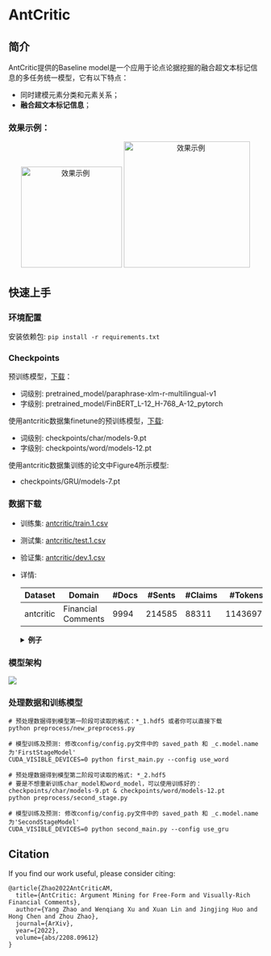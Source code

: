 # AntCritic
## 简介
AntCritic提供的Baseline model是一个应用于论点论据挖掘的融合超文本标记信息的多任务统一模型，它有以下特点：
 
* 同时建模元素分类和元素关系；
* **融合超文本标记信息**；

### 效果示例：

<p align="center">
<img width = "200" alt="效果示例" src="https://user-images.githubusercontent.com/113573331/206978762-8d77c5df-4b33-460a-8a96-af016e6d3eba.png"></img>
<img width = "250" alt="效果示例" src = "https://user-images.githubusercontent.com/113573331/206979157-f0506103-6d19-45eb-a573-24415f7ac6ad.png"></img>
</p>

## 快速上手
### 环境配置

安装依赖包: `pip install -r requirements.txt` 

### Checkpoints

预训练模型，[下载](https://drive.google.com/file/d/1d8fb3OrYEtSGK6e0objRRSmrTAI_V9a_/view?usp=sharing)：
* 词级别: pretrained_model/paraphrase-xlm-r-multilingual-v1
* 字级别: pretrained_model/FinBERT_L-12_H-768_A-12_pytorch

使用antcritic数据集finetune的预训练模型，[下载](https://drive.google.com/file/d/1qXFfb3SWSDFN-qvPWG2k16RJoMJZ4P0U/view?usp=sharing):
* 词级别: checkpoints/char/models-9.pt
* 字级别: checkpoints/word/models-12.pt

使用antcritic数据集训练的论文中Figure4所示模型:
* checkpoints/GRU/models-7.pt


### 数据下载

* 训练集: [antcritic/train.1.csv](https://tianchi.aliyun.com/dataset/142920)
* 测试集: [antcritic/test.1.csv](https://tianchi.aliyun.com/dataset/142920)
* 验证集: [antcritic/dev.1.csv](https://tianchi.aliyun.com/dataset/142920)
* 详情:

  | Dataset                 | Domain | #Docs       | #Sents | #Claims | #Tokens   | Unit | Relation?| Modal | Lang|
  |--------------------|--------|---------|----------|-----------|-----------|---------|---------|---------|---------|
  | antcritic                | Financial Comments | 9994  | 214585 | 88311   | 11436977 | Segment    | Yes | Text&HTML| Chinese|


  <details>
  <summary><b>例子</b></summary>
  
  | 数据集字段 | 字段描述                                                                                                                                                                                                                                                                                                                                                                                                        | 字段类型                | 例子                                                                                                                                                                                                                                                                                                                                                                                                                                                                                                                                                                                                                                                                                                                                                                                                                                                                                                                                                                                                                                                                                                                                                                                                                                                                                                                                                                                                                                                                                                                                                                                                                                                                                                                                                                                                                                                                                                                                                                                                                                                                                                                                                                                                                                                                                                                                                                                                                                                                                                                                                                                                                                                                                                                                                                                                                                                                                                                                                                                                                                                                                                                                                                                                                                                                                                                                                                                                                                                                                                                                                                                                                                                                                                                                                                                                                                                                                                                                                                                                                                                                                                                         |
  |-------|-------------------------------------------------------------------------------------------------------------------------------------------------------------------------------------------------------------------------------------------------------------------------------------------------------------------------------------------------------------------------------------------------------------|---------------------|-------------------------------------------------------------------------------------------------------------------------------------------------------------------------------------------------------------------------------------------------------------------------------------------------------------------------------------------------------------------------------------------------------------------------------------------------------------------------------------------------------------------------------------------------------------------------------------------------------------------------------------------------------------------------------------------------------------------------------------------------------------------------------------------------------------------------------------------------------------------------------------------------------------------------------------------------------------------------------------------------------------------------------------------------------------------------------------------------------------------------------------------------------------------------------------------------------------------------------------------------------------------------------------------------------------------------------------------------------------------------------------------------------------------------------------------------------------------------------------------------------------------------------------------------------------------------------------------------------------------------------------------------------------------------------------------------------------------------------------------------------------------------------------------------------------------------------------------------------------------------------------------------------------------------------------------------------------------------------------------------------------------------------------------------------------------------------------------------------------------------------------------------------------------------------------------------------------------------------------------------------------------------------------------------------------------------------------------------------------------------------------------------------------------------------------------------------------------------------------------------------------------------------------------------------------------------------------------------------------------------------------------------------------------------------------------------------------------------------------------------------------------------------------------------------------------------------------------------------------------------------------------------------------------------------------------------------------------------------------------------------------------------------------------------------------------------------------------------------------------------------------------------------------------------------------------------------------------------------------------------------------------------------------------------------------------------------------------------------------------------------------------------------------------------------------------------------------------------------------------------------------------------------------------------------------------------------------------------------------------------------------------------------------------------------------------------------------------------------------------------------------------------------------------------------------------------------------------------------------------------------------------------------------------------------------------------------------------------------------------------------------------------------------------------------------------------------------------------------------------------------------|
  | srcs  | 原始文章                                                                                                                                                                                                                                                                                                                                                                                                        | string              | （1）一波行情，往大了说，都是时代的礼物，比如12年重工业见顶后，内需服务消费，代表品种消费股投资，我常说4点，社交属性、成瘾性（复购率）、产品生命力、金融属性；综合而言，为何酒是最好的品种，没有之一呢，比如社交属性，举个小例子，酒庄上最容易明白的就是关系，你说客户让我来参加一个酒局，你来不来？你肯定得来啊，这是给客户来表诚意来了，我来了，又喝多了，出丑了。我把我的面子全给放下了，这某种情况来说，就是给客户的诚意的抵押物呀。比如从低度酒到高度酒啊，可能是一个我们从熟人社会向生人社会变迁的这么一个过程，要迅速的找到这个四十度、五十度甚至六十度的东西呢，把我们的情绪顶起来。\n往后，19年缩表减税搞好资本市场，就类似美股1980，结束了漂亮50，为啥说是19年而不是20年或21年呢，觉得是疫情再放水，导致了这个周期被延后，严格点说消费周期是19年结束了。往后就制造业起来，光伏、锂电为代表的能源革命，既然也是时代礼物，那么通常三波走势，第一波先来个2-3倍，比如价格从10块干到40，然后回撤50%，然后再来一波3倍以上行情，从20干到70，然后再回落个下，然后上涨到80-100，这么完整一轮行情就结束了，龙头品种10倍。现在锂电处于第二波主升浪的末端，很多标的完成了50%回撤后的3倍以上行情了，所以我给的建议是有格局的选手，认为基本面不断刷新大家认知的，可以坚定持股，哪怕是顶部也是阶段性的或是走势复合型的，不用在意一时波动，喜欢拥抱波动的觉得不妨可以减仓。\n赣锋锂业上修业绩预告，预计上半年净利润13亿元-16亿元，同比增长730.75%-922.46%，此前预计盈利8亿元-12亿元。\n这波跟容百一起，也算给大家账户增值助力不少。\n（2）说说车载摄像头光学设备，负面的觉得摄像头这东西一直觉得没啥利润，也没啥技术含量，你说占了个认证优势吧，一般车企都要认证几家的摄像头，也不是就它一家，再说了，你汽车摄像头再多也比不上手机吧。乐观的觉得，一个汽车摄像头相当于3个手机摄像头，相关企业给自己带来的增量是明显的，另外摄像头不至于新能源车，2500w台车，每车10个，得有2.5个摄像头，跟手机也差不多了。不过甭管乐观还是负面，一个道理总是错不了的，智能万联时代，信息汲取，他需要一个入口，视觉，靠摄像头光学是最重要的来源。长期拥抱光学资产，从上游的芯片到下游的模组企业。\n（3）风电这个风电，能源行业就看运营商对折旧的容忍度，要让运营商相信可以把成本降下来，快速实现平价，但风电成本曲线与光伏不同，与产品规模效应和大型化相关，我们之前缺乏大型海工平台，然后陆地跟近海优势风力资源可开发资源不多。\n无非就是成本上，就是随着超大风机12MW以上以及漂浮式技术的出现，海上风电度电成本快速下降。\n暂时列入观察窗口！看装机能否上去，成本能否下来！\n                                                                                                                                                                                                                                                                                                                                                                                                                                                                                                                                                                                                                                                                                                                                                                                                                                                                                                                                                                                                                                                                                                                                                                                                                                                                                                                                                                                                                                                                                                                                                                                                                                                                                                                                                                                                                                                                                                                                                                                                                                                                                                                                                                                                |
  | sents | 分隔句子(依据标点+html标签), 从0开始标号；                                                                                                                                                                                                                                                                                                                                                                                  | json string         | "{""0"": ""（1）"", ""1"": ""一波行情，往大了说，都是时代的礼物，比如12年重工业见顶后，内需服务消费，代表品种消费股投资，我常说4点，社交属性、成瘾性（复购率）、产品生命力、金融属性；"", ""2"": ""综合而言，为何酒是最好的品种，没有之一呢，比如社交属性，举个小例子，酒庄上最容易明白的就是关系，你说客户让我来参加一个酒局，你来不来？"", ""3"": ""你肯定得来啊，这是给客户来表诚意来了，我来了，又喝多了，出丑了。"", ""4"": ""我把我的面子全给放下了，这某种情况来说，就是给客户的诚意的抵押物呀。"", ""5"": ""比如从低度酒到高度酒啊，可能是一个我们从熟人社会向生人社会变迁的这么一个过程，要迅速的找到这个四十度、五十度甚至六十度的东西呢，把我们的情绪顶起来。"", ""6"": ""往后，19年缩表减税搞好资本市场，就类似美股1980，结束了漂亮50，为啥说是19年而不是20年或21年呢，觉得是疫情再放水，导致了这个周期被延后，严格点说消费周期是19年结束了。"", ""7"": ""往后就制造业起来，光伏、锂电为代表的能源革命，既然也是时代礼物，那么通常三波走势，第一波先来个2-3倍，比如价格从10块干到40，然后回撤50%，然后再来一波3倍以上行情，从20干到70，然后再回落个下，然后上涨到80-100，这么完整一轮行情就结束了，龙头品种10倍。"", ""8"": ""现在锂电处于第二波主升浪的末端，很多标的完成了50%回撤后的3倍以上行情了，所以我给的建议是有格局的选手，认为基本面不断刷新大家认知的，可以坚定持股，哪怕是顶部也是阶段性的或是走势复合型的，不用在意一时波动，喜欢拥抱波动的觉得不妨可以减仓。"", ""9"": ""赣锋锂业上修业绩预告，预计上半年净利润13亿元-16亿元，同比增长730.75%-922.46%，此前预计盈利8亿元-12亿元。"", ""10"": ""这波跟容百一起，也算给大家账户增值助力不少。"", ""11"": ""（2）"", ""12"": ""说说车载摄像头光学设备，负面的觉得摄像头这东西一直觉得没啥利润，也没啥技术含量，你说占了个认证优势吧，一般车企都要认证几家的摄像头，也不是就它一家，再说了，你汽车摄像头再多也比不上手机吧。"", ""13"": ""乐观的觉得，一个汽车摄像头相当于3个手机摄像头，相关企业给自己带来的增量是明显的，另外摄像头不至于新能源车，2500w台车，每车10个，得有2.5个摄像头，跟手机也差不多了。"", ""14"": ""不过甭管乐观还是负面，一个道理总是错不了的，智能万联时代，信息汲取，他需要一个入口，视觉，靠摄像头光学是最重要的来源。"", ""15"": ""长期拥抱光学资产，从上游的芯片到下游的模组企业。"", ""16"": ""（3）风电"", ""17"": ""这个风电，能源行业就看运营商对折旧的容忍度，要让运营商相信可以把成本降下来，快速实现平价，但风电成本曲线与光伏不同，与产品规模效应和大型化相关，我们之前缺乏大型海工平台，然后陆地跟近海优势风力资源可开发资源不多。"", ""18"": ""无非就是成本上，就是随着超大风机12MW以上以及漂浮式技术的出现，海上风电度电成本快速下降。"", ""19"": ""暂时列入观察窗口！"", ""20"": ""看装机能否上去，成本能否下来！""}"                                                                                                                                                                                                                                                                                                                                                                                                                                                                                                                                                                                                                                                                                                                                                                                                                                                                                                                                                                                                                                                                                                                                                                                                                                                                                                                                                                                                                                                                                                                                                                                                                                                                                                                                                                                                                                                                                                           |
  | tags  | a. "font-size"：字体大小，分为三类：本文最常出现的大小（0），比常见大小更大（1）， 更小（2）; <br> b. "color"：前景颜色，只要有前景颜色即为1，否则为0； <br> c. "background-color"：背景颜色，只要有背景颜色，即为1，否则为0；<br> d. "sns-small-title"：是否是小标题；<br> e. "sns-blob-tl"：是否是副标题；<br> f. "strong"：是否加粗；<br> g. "supertalk"：是否是话题标识符（#），是即为1，否则为0; <br> h. "blockquote"：是否是引用语；<br>  i. "po"：段落序号； <br> j. "pi"：段落内编号；<br> k. "h4"：是否是四级标题； | list of json string | "[{""font-size"": -1, ""color"": -1, ""background-color"": -1, ""strong"": 0, ""sns-small-title"": 0, ""sns-blob-tl"": 0, ""supertalk"": 0, ""blockquote"": 0, ""h4"": 0, ""po"": 1, ""pi"": 1}, {""font-size"": -1, ""color"": -1, ""background-color"": -1, ""strong"": 0, ""sns-small-title"": 0, ""sns-blob-tl"": 0, ""supertalk"": 0, ""blockquote"": 0, ""h4"": 0, ""po"": 2, ""pi"": 1}, {""font-size"": -1, ""color"": -1, ""background-color"": -1, ""strong"": 0, ""sns-small-title"": 0, ""sns-blob-tl"": 0, ""supertalk"": 0, ""blockquote"": 0, ""h4"": 0, ""po"": 2, ""pi"": 2}, {""font-size"": -1, ""color"": -1, ""background-color"": -1, ""strong"": 0, ""sns-small-title"": 0, ""sns-blob-tl"": 0, ""supertalk"": 0, ""blockquote"": 0, ""h4"": 0, ""po"": 2, ""pi"": 3}, {""font-size"": -1, ""color"": -1, ""background-color"": -1, ""strong"": 0, ""sns-small-title"": 0, ""sns-blob-tl"": 0, ""supertalk"": 0, ""blockquote"": 0, ""h4"": 0, ""po"": 2, ""pi"": 4}, {""font-size"": -1, ""color"": -1, ""background-color"": -1, ""strong"": 0, ""sns-small-title"": 0, ""sns-blob-tl"": 0, ""supertalk"": 0, ""blockquote"": 0, ""h4"": 0, ""po"": 2, ""pi"": 5}, {""font-size"": -1, ""color"": -1, ""background-color"": -1, ""strong"": 0, ""sns-small-title"": 0, ""sns-blob-tl"": 0, ""supertalk"": 0, ""blockquote"": 0, ""h4"": 0, ""po"": 3, ""pi"": 1}, {""font-size"": -1, ""color"": -1, ""background-color"": -1, ""strong"": 0, ""sns-small-title"": 0, ""sns-blob-tl"": 0, ""supertalk"": 0, ""blockquote"": 0, ""h4"": 0, ""po"": 3, ""pi"": 2}, {""font-size"": -1, ""color"": -1, ""background-color"": -1, ""strong"": 0, ""sns-small-title"": 0, ""sns-blob-tl"": 0, ""supertalk"": 0, ""blockquote"": 0, ""h4"": 0, ""po"": 3, ""pi"": 3}, {""font-size"": -1, ""color"": -1, ""background-color"": -1, ""strong"": 0, ""sns-small-title"": 0, ""sns-blob-tl"": 0, ""supertalk"": 0, ""blockquote"": 0, ""h4"": 0, ""po"": 4, ""pi"": 1}, {""font-size"": -1, ""color"": -1, ""background-color"": -1, ""strong"": 0, ""sns-small-title"": 0, ""sns-blob-tl"": 0, ""supertalk"": 0, ""blockquote"": 0, ""h4"": 0, ""po"": 5, ""pi"": 1}, {""font-size"": -1, ""color"": -1, ""background-color"": -1, ""strong"": 0, ""sns-small-title"": 0, ""sns-blob-tl"": 0, ""supertalk"": 0, ""blockquote"": 0, ""h4"": 0, ""po"": 6, ""pi"": 1}, {""font-size"": -1, ""color"": -1, ""background-color"": -1, ""strong"": 0, ""sns-small-title"": 0, ""sns-blob-tl"": 0, ""supertalk"": 0, ""blockquote"": 0, ""h4"": 0, ""po"": 7, ""pi"": 1}, {""font-size"": -1, ""color"": -1, ""background-color"": -1, ""strong"": 0, ""sns-small-title"": 0, ""sns-blob-tl"": 0, ""supertalk"": 0, ""blockquote"": 0, ""h4"": 0, ""po"": 7, ""pi"": 2}, {""font-size"": -1, ""color"": -1, ""background-color"": -1, ""strong"": 0, ""sns-small-title"": 0, ""sns-blob-tl"": 0, ""supertalk"": 0, ""blockquote"": 0, ""h4"": 0, ""po"": 7, ""pi"": 3}, {""font-size"": -1, ""color"": -1, ""background-color"": -1, ""strong"": 0, ""sns-small-title"": 0, ""sns-blob-tl"": 0, ""supertalk"": 0, ""blockquote"": 0, ""h4"": 0, ""po"": 7, ""pi"": 4}, {""font-size"": -1, ""color"": -1, ""background-color"": -1, ""strong"": 0, ""sns-small-title"": 0, ""sns-blob-tl"": 0, ""supertalk"": 0, ""blockquote"": 0, ""h4"": 0, ""po"": 8, ""pi"": 1}, {""font-size"": -1, ""color"": -1, ""background-color"": -1, ""strong"": 0, ""sns-small-title"": 0, ""sns-blob-tl"": 0, ""supertalk"": 0, ""blockquote"": 0, ""h4"": 0, ""po"": 9, ""pi"": 1}, {""font-size"": -1, ""color"": -1, ""background-color"": -1, ""strong"": 0, ""sns-small-title"": 0, ""sns-blob-tl"": 0, ""supertalk"": 0, ""blockquote"": 0, ""h4"": 0, ""po"": 10, ""pi"": 1}, {""font-size"": -1, ""color"": -1, ""background-color"": -1, ""strong"": 0, ""sns-small-title"": 0, ""sns-blob-tl"": 0, ""supertalk"": 0, ""blockquote"": 0, ""h4"": 0, ""po"": 11, ""pi"": 1}, {""font-size"": -1, ""color"": -1, ""background-color"": -1, ""strong"": 0, ""sns-small-title"": 0, ""sns-blob-tl"": 0, ""supertalk"": 0, ""blockquote"": 0, ""h4"": 0, ""po"": 11, ""pi"": 2}]" |
  | trgs  | 标注结果, results字段： <br> a. MajorClaim - 主论点; <br> b. Claim_{i} - 第i个子论点; <br> c.Premise_\<i>_\<j> - 第i个子论点的第j个子论据, 0<=i<=8, 0<=j<=4; 一个主论点，最多8个子论点，每个子论点最多4个论据；<br> d. relations字段: <br> &ensp;&ensp; 子论点和主论点的关系： 默认值是-1，表示不存在该关系，1是支持，0是反驳，2是有关，3是无关；<br>&ensp;&ensp; 子论点和论据的关系：默认值是-1，表示不存在该关系，1是支持，0是反驳；                                                                                                   | json string         | "{""results"": {""MajorClaim"": [7], ""Claim_1"": [2], ""Claim_2"": [8], ""Claim_3"": [12, 15], ""Claim_4"": [16, 19, 20], ""Claim_5"": [], ""Claim_6"": [], ""Claim_7"": [], ""Claim_8"": [], ""Premise_1_1"": [3, 4], ""Premise_1_2"": [5], ""Premise_1_3"": [], ""Premise_1_4"": [], ""Premise_2_1"": [6], ""Premise_2_2"": [], ""Premise_2_3"": [9, 10], ""Premise_2_4"": [], ""Premise_3_1"": [], ""Premise_3_2"": [13, 14], ""Premise_3_3"": [], ""Premise_3_4"": [], ""Premise_4_1"": [17], ""Premise_4_2"": [18], ""Premise_4_3"": [], ""Premise_4_4"": [], ""Premise_5_1"": [], ""Premise_5_2"": [], ""Premise_5_3"": [], ""Premise_5_4"": [], ""Premise_6_1"": [], ""Premise_6_2"": [], ""Premise_6_3"": [], ""Premise_6_4"": [], ""Premise_7_1"": [], ""Premise_7_2"": [], ""Premise_7_3"": [], ""Premise_7_4"": [], ""Premise_8_1"": [], ""Premise_8_2"": [], ""Premise_8_3"": [], ""Premise_8_4"": []}, ""relations"": {""Claim_1"": 3, ""Claim_2"": 1, ""Claim_3"": 0, ""Claim_4"": 1, ""Claim_5"": -1, ""Claim_6"": -1, ""Claim_7"": -1, ""Claim_8"": -1, ""Premise_1_1"": 1, ""Premise_1_2"": 1, ""Premise_1_3"": -1, ""Premise_1_4"": -1, ""Premise_2_1"": 1, ""Premise_2_2"": 1, ""Premise_2_3"": 1, ""Premise_2_4"": -1, ""Premise_3_1"": -1, ""Premise_3_2"": 1, ""Premise_3_3"": -1, ""Premise_3_4"": -1, ""Premise_4_1"": 1, ""Premise_4_2"": 1, ""Premise_4_3"": -1, ""Premise_4_4"": -1, ""Premise_5_1"": -1, ""Premise_5_2"": -1, ""Premise_5_3"": -1, ""Premise_5_4"": -1, ""Premise_6_1"": -1, ""Premise_6_2"": -1, ""Premise_6_3"": -1, ""Premise_6_4"": -1, ""Premise_7_1"": -1, ""Premise_7_2"": -1, ""Premise_7_3"": -1, ""Premise_7_4"": -1, ""Premise_8_1"": -1, ""Premise_8_2"": -1, ""Premise_8_3"": -1, ""Premise_8_4"": -1}, ""url"": ""https://alphaq.alipay.com/index_manage.htm#/mark?taskId=545757&subTaskId=10148412928&isPreview=1&tntInstId=caeaf603""}"                                                                                                                                                                                                                                                                                                                                                                                                                                                                                                                                                                                                                                                                                                                                                                                                                                                                                                                                                                                                                                                                                                                                                                                                                                                                                                                                                                                                                                                                                                                                                                                                                                                                                                                                                                                                                                                                                                                                                                                                                                                                                                                                                  |
  </details>

### 模型架构
<img src="https://user-images.githubusercontent.com/113573331/206981754-ada095b9-2f4f-4834-9735-7a2acf0c37a7.png">


### 处理数据和训练模型

````
# 预处理数据得到模型第一阶段可读取的格式：*_1.hdf5 或者你可以直接下载 
python preprocess/new_preprocess.py 

# 模型训练及预测: 修改config/config.py文件中的 saved_path 和 _c.model.name为'FirstStageModel'
CUDA_VISIBLE_DEVICES=0 python first_main.py --config use_word 

# 预处理数据得到模型第二阶段可读取的格式: *_2.hdf5
# 要是不想重新训练char_model和word_model，可以使用训练好的：checkpoints/char/models-9.pt & checkpoints/word/models-12.pt
python preprocess/second_stage.py 

# 模型训练及预测: 修改config/config.py文件中的 saved_path 和 _c.model.name为'SecondStageModel'
CUDA_VISIBLE_DEVICES=0 python second_main.py --config use_gru
````

## Citation

If you find our work useful, please consider citing:

```
@article{Zhao2022AntCriticAM,
  title={AntCritic: Argument Mining for Free-Form and Visually-Rich Financial Comments},
  author={Yang Zhao and Wenqiang Xu and Xuan Lin and Jingjing Huo and Hong Chen and Zhou Zhao},
  journal={ArXiv},
  year={2022},
  volume={abs/2208.09612}
}
```

